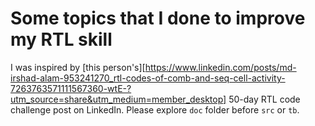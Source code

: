 # Some topics that I done to improve my RTL skill
I was inspired by [this person's][https://www.linkedin.com/posts/md-irshad-alam-953241270_rtl-codes-of-comb-and-seq-cell-activity-7263763571111567360-wtE-?utm_source=share&utm_medium=member_desktop] 50-day RTL code challenge post on LinkedIn.
Please explore `doc` folder before `src` or `tb`. 

